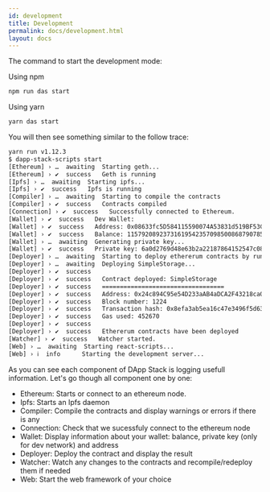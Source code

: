 ```yaml
---
id: development
title: Development
permalink: docs/development.html
layout: docs
---
```


The command to start the development mode:

Using npm
```sh
npm run das start
```

Using yarn
```sh
yarn das start
```

You will then see something similar to the follow trace:

```sh
yarn run v1.12.3
$ dapp-stack-scripts start
[Ethereum] › …  awaiting  Starting geth...
[Ethereum] › ✔  success   Geth is running
[Ipfs] › …  awaiting  Starting ipfs...
[Ipfs] › ✔  success   Ipfs is running
[Compiler] › …  awaiting  Starting to compile the contracts
[Compiler] › ✔  success   Contracts compiled
[Connection] › ✔  success   Successfully connected to Ethereum.
[Wallet] › ✔  success   Dev Wallet:
[Wallet] › ✔  success   Address: 0x08633fc5D584115590074A53831d519BF53CA17e
[Wallet] › ✔  success   Balance: 115792089237316195423570985008687907853269984665640564039457.584007913129639927 Eth
[Wallet] › …  awaiting  Generating private key...
[Wallet] › ✔  success   Private key: 6a0d2769d48e63b2a22187864152547c083bfc2a5697e558b780e9bf8c464fea
[Deployer] › …  awaiting  Starting to deploy ethererum contracts by running migrate...
[Deployer] › …  awaiting  Deploying SimpleStorage...
[Deployer] › ✔  success   
[Deployer] › ✔  success   Contract deployed: SimpleStorage
[Deployer] › ✔  success   ==================================
[Deployer] › ✔  success   Address: 0x24c894C95e54D233aAB4aDCA2F43218ca02F353c
[Deployer] › ✔  success   Block number: 1224
[Deployer] › ✔  success   Transaction hash: 0x8efa3ab5ea16c47e3496f5d6308b7a6d69bafaded2d7aa87c11af1f6553b8d65
[Deployer] › ✔  success   Gas used: 452670
[Deployer] › ✔  success   
[Deployer] › ✔  success   Ethererum contracts have been deployed
[Watcher] › ✔  success   Watcher started.
[Web] › …  awaiting  Starting react-scripts...
[Web] › ℹ  info      Starting the development server...
```

As you can see each component of DApp Stack is logging usefull information.
Let's go though all component one by one:

* Ethereum: Starts or connect to an ethereum node.
* Ipfs: Starts an Ipfs daemon
* Compiler: Compile the contracts and display warnings or errors if there is any
* Connection: Check that we sucessfuly connect to the ethereum node
* Wallet: Display information about your wallet: balance, private key (only for dev network) and address
* Deployer: Deploy the contract and display the result
* Watcher: Watch any changes to the contracts and recompile/redeploy them if needed
* Web: Start the web framework of your choice
